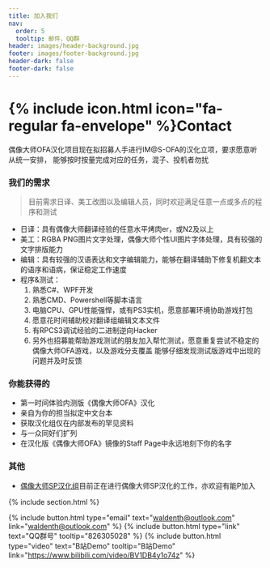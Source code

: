 ```yaml
---
title: 加入我们
nav:
  order: 5
  tooltip: 邮件，QQ群
header: images/header-background.jpg
footer: images/footer-background.jpg
header-dark: false
footer-dark: false
---
```


# {% include icon.html icon="fa-regular fa-envelope" %}Contact

偶像大师OFA汉化项目现在拟招募人手进行IM@S-OFA的汉化立项，要求愿意听从统一安排，
能够按时按量完成对应的任务，混子、投机者勿扰

### 我们的需求

> 目前需求日译、美工改图以及编辑人员，同时欢迎满足任意一点或多点的程序和测试

- 日译：具有偶像大师翻译经验的任意水平烤肉er，或N2及以上
- 美工：RGBA PNG图片文字处理，偶像大师个性UI图片字体处理，具有较强的文字排版能力
- 编辑：具有较强的汉语表达和文字编辑能力，能够在翻译辅助下修复机翻文本的语序和语病，保证稳定工作速度
- 程序&测试：
  1. 熟悉C#、WPF开发
  2. 熟悉CMD、Powershell等脚本语言
  3. 电脑CPU、GPU性能强悍，或有PS3实机，愿意部署环境协助游戏打包
  4. 愿意花时间辅助校对翻译组编辑文本文件
  5. 有RPCS3调试经验的二进制逆向Hacker
  6. 另外也招募能帮助游戏测试的朋友加入帮忙测试，愿意重复尝试不稳定的偶像大师OFA游戏，以及游戏分支覆盖 
     能够仔细发现测试版游戏中出现的问题并及时反馈

### 你能获得的

- 第一时间体验内测版《偶像大师OFA》汉化
- 亲自为你的担当拟定中文台本
- 获取汉化组仅在内部发布的罕见资料
- 与一众同好们扩列
- 在汉化版《偶像大师OFA》镜像的Staff Page中永远地刻下你的名字

### 其他

- [偶像大师SP汉化组](https://imas-sp.com)目前正在进行偶像大师SP汉化的工作，亦欢迎有能P加入

{% include section.html %}

{%
  include button.html
  type="email"
  text="waldenth@outlook.com"
  link="waldenth@outlook.com"
%}
{%
  include button.html
  type="link"
  text="QQ群号"
  tooltip="826305028"
%}
{%
  include button.html
  type="video"
  text="B站Demo"
  tooltip="B站Demo"
  link="https://www.bilibili.com/video/BV1DB4y1o74z"
%}